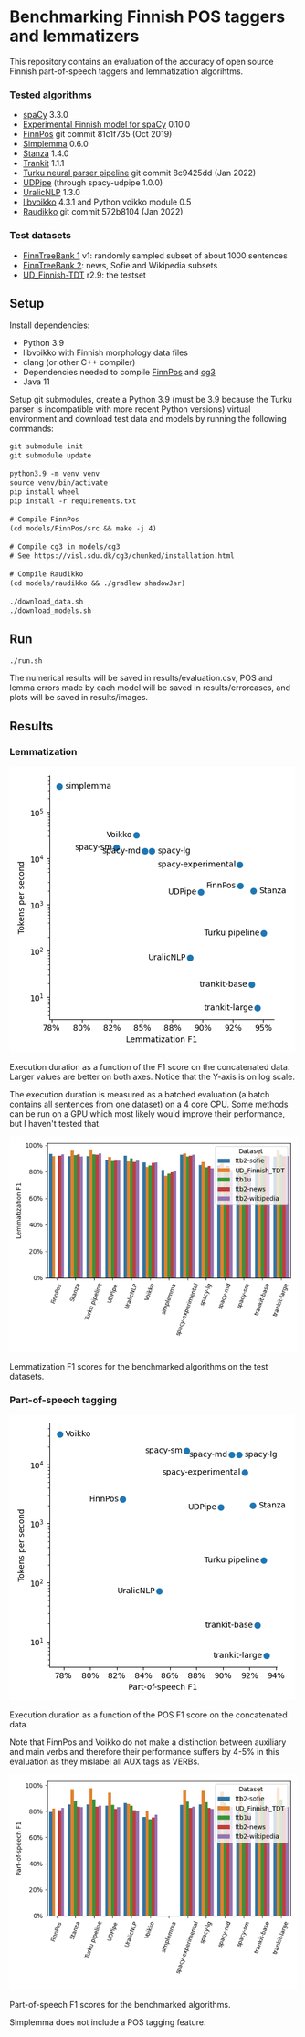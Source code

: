 # Benchmarking Finnish POS taggers and lemmatizers

This repository contains an evaluation of the accuracy of open
source Finnish part-of-speech taggers and lemmatization algorihtms.

### Tested algorithms

* [spaCy](https://spacy.io/) 3.3.0
* [Experimental Finnish model for spaCy](https://github.com/aajanki/spacy-fi) 0.10.0
* [FinnPos](https://github.com/mpsilfve/FinnPos/wiki) git commit 81c1f735 (Oct 2019)
* [Simplemma](https://github.com/adbar/simplemma/) 0.6.0
* [Stanza](https://stanfordnlp.github.io/stanza/) 1.4.0
* [Trankit](https://trankit.readthedocs.io/en/latest/) 1.1.1
* [Turku neural parser pipeline](https://turkunlp.org/Turku-neural-parser-pipeline/) git commit 8c9425dd (Jan 2022)
* [UDPipe](http://ufal.mff.cuni.cz/udpipe) (through spacy-udpipe 1.0.0)
* [UralicNLP](https://github.com/mikahama/uralicNLP) 1.3.0
* [libvoikko](https://voikko.puimula.org/) 4.3.1 and Python voikko module 0.5
* [Raudikko](https://github.com/EvidentSolutions/raudikko) git commit 572b8104 (Jan 2022)

### Test datasets

* [FinnTreeBank 1](https://github.com/UniversalDependencies/UD_Finnish-FTB/blob/master/README.md) v1: randomly sampled subset of about 1000 sentences
* [FinnTreeBank 2](http://urn.fi/urn:nbn:fi:lb-201407163): news, Sofie and Wikipedia subsets
* [UD_Finnish-TDT](https://github.com/UniversalDependencies/UD_Finnish-TDT) r2.9: the testset

## Setup

Install dependencies:
* Python 3.9
* libvoikko with Finnish morphology data files
* clang (or other C++ compiler)
* Dependencies needed to compile [FinnPos](https://github.com/mpsilfve/FinnPos) and [cg3](https://github.com/GrammarSoft/cg3)
* Java 11

Setup git submodules, create a Python 3.9 (must be 3.9 because the Turku parser is incompatible with more recent Python versions) virtual environment and download test data and models by running the following commands:
```
git submodule init
git submodule update

python3.9 -m venv venv
source venv/bin/activate
pip install wheel
pip install -r requirements.txt

# Compile FinnPos
(cd models/FinnPos/src && make -j 4)

# Compile cg3 in models/cg3
# See https://visl.sdu.dk/cg3/chunked/installation.html

# Compile Raudikko
(cd models/raudikko && ./gradlew shadowJar)

./download_data.sh
./download_models.sh
```

## Run

```
./run.sh
```

The numerical results will be saved in results/evaluation.csv, POS and
lemma errors made by each model will be saved in results/errorcases,
and plots will be saved in results/images.

## Results

### Lemmatization

![Lemmatization speed](images/lemma_f1_speed.png)

Execution duration as a function of the F1 score on the concatenated data. Larger values are better on both axes. Notice that the Y-axis is
on log scale.

The execution duration is measured as a batched evaluation (a batch
contains all sentences from one dataset) on a 4 core CPU. Some methods
can be run on a GPU which most likely would improve
their performance, but I haven't tested that.

![Lemmatization error rates](images/lemma_f1_by_dataset.png)

Lemmatization F1 scores for the benchmarked algorithms
on the test datasets.

### Part-of-speech tagging

![Part-of-speech speed](images/pos_f1_speed.png)

Execution duration as a function of the POS F1 score on the concatenated data.

Note that FinnPos and Voikko do not make a distinction between
auxiliary and main verbs and therefore their performance suffers by
4-5% in this evaluation as they mislabel all AUX tags as VERBs.

![Part-of-speech error rates](images/pos_f1_by_dataset.png)

Part-of-speech F1 scores for the benchmarked algorithms.

Simplemma does not include a POS tagging feature.
